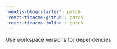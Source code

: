 ```yaml
---
'nextjs-blog-starter': patch
'react-tinacms-github': patch
'react-tinacms-inline': patch
---
```


Use workspace versions for dependencies
